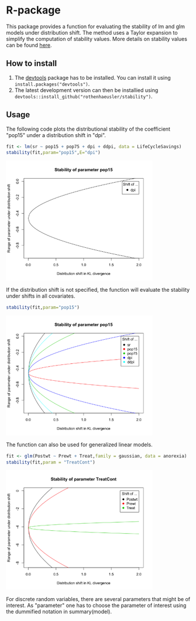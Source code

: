 
# R-package

This package provides a function for evaluating the stability of lm and glm models under distribution shift. The method uses a Taylor expansion to simplify the computation of stability values. More details on stability values can be found [here](https://arxiv.org/pdf/2105.03067.pdf).

## How to install

1. The [devtools](https://github.com/hadley/devtools) package has to be installed. You can install it using  `install.packages("devtools")`.
2. The latest development version can then be installied using `devtools::install_github("rothenhaeusler/stability")`.

## Usage

The following code plots the distributional stability of the coefficient "pop15" under a distribution shift in "dpi".
```R
fit <- lm(sr ~ pop15 + pop75 + dpi + ddpi, data = LifeCycleSavings)
stability(fit,param="pop15",E="dpi")
```

<img src="art/pop15-1.png" width="400">

If the distribution shift is not specified, the function will evaluate the stability under shifts in all covariates.
```R
stability(fit,param="pop15")
```

<img src="art/pop15-2.png" width="400">

The function can also be used for generalized linear models.
```R
fit <- glm(Postwt ~ Prewt + Treat,family = gaussian, data = anorexia)
stability(fit,param = "TreatCont")
```

<img src="art/TreatCont.png" width="400">

For discrete random variables, there are several parameters that might be of interest. As "parameter" one has to choose the parameter of interest using the dummified notation in summary(model).
